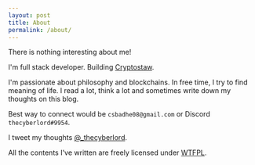 ```yaml
---
layout: post
title: About
permalink: /about/
---
```




There is nothing interesting about me! 

I'm full stack developer. Building [Cryptostaw](https://cryptostaw.com). 

I'm passionate about philosophy and blockchains. In free time, I try to find meaning of life. I read a lot, think a lot and sometimes write down my thoughts on this blog.

Best way to connect would be `csbadhe08@gmail.com` or Discord `thecyberlord#9954`.

I tweet my thoughts [@_thecyberlord](https://twitter.com/_thecyberlord). 

<!-- *This is Tale Jekyll theme, I've made few changes to it, source code is available on my [GitHub](https://github.com/thecyberlord/thecyberlord.github.io) profile.* -->

All the contents I've written are freely licensed under [WTFPL](http://www.wtfpl.net/).